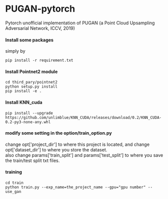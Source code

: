 # PUGAN-pytorch
Pytorch unofficial implementation of PUGAN (a Point Cloud Upsampling Adversarial Network, ICCV, 2019)

#### Install some packages
simply by 
```
pip install -r requirement.txt
```
#### Install Pointnet2 module
```
cd third_pary/pointnet2
python setup.py install
pip install -e .
```
#### Install KNN_cuda
```
pip install --upgrade https://github.com/unlimblue/KNN_CUDA/releases/download/0.2/KNN_CUDA-0.2-py3-none-any.whl
```
#### modify some setting in the option/train_option.py
change opt['project_dir'] to where this project is located, and change opt['dataset_dir'] to where you store the dataset.
<br/>
also change params['train_split'] and params['test_split'] to where you save the train/test split txt files.
#### training
```
cd train
python train.py --exp_name=the_project_name --gpu="gpu number" --use_gan
```

